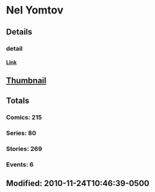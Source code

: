 # Nel  Yomtov 
## Details
### detail
#### [Link](http://marvel.com/comics/creators/2056/nel_yomtov?utm_campaign=apiRef&utm_source=225578a89fc76f3d20fbffda5d17a88d)
## [Thumbnail](http://i.annihil.us/u/prod/marvel/i/mg/b/a0/4bc4802bf2f0b.jpg)
## Totals
### Comics: 215
### Series: 80
### Stories: 269
### Events: 6
## Modified: 2010-11-24T10:46:39-0500